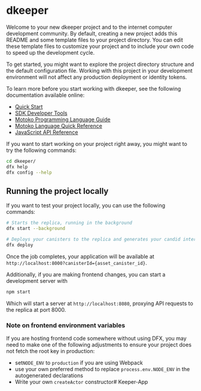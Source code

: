 # dkeeper

Welcome to your new dkeeper project and to the internet computer development community. By default, creating a new project adds this README and some template files to your project directory. You can edit these template files to customize your project and to include your own code to speed up the development cycle.

To get started, you might want to explore the project directory structure and the default configuration file. Working with this project in your development environment will not affect any production deployment or identity tokens.

To learn more before you start working with dkeeper, see the following documentation available online:

- [Quick Start](https://sdk.dfinity.org/docs/quickstart/quickstart-intro.html)
- [SDK Developer Tools](https://sdk.dfinity.org/docs/developers-guide/sdk-guide.html)
- [Motoko Programming Language Guide](https://sdk.dfinity.org/docs/language-guide/motoko.html)
- [Motoko Language Quick Reference](https://sdk.dfinity.org/docs/language-guide/language-manual.html)
- [JavaScript API Reference](https://erxue-5aaaa-aaaab-qaagq-cai.raw.ic0.app)

If you want to start working on your project right away, you might want to try the following commands:

```bash
cd dkeeper/
dfx help
dfx config --help
```

## Running the project locally

If you want to test your project locally, you can use the following commands:

```bash
# Starts the replica, running in the background
dfx start --background

# Deploys your canisters to the replica and generates your candid interface
dfx deploy
```

Once the job completes, your application will be available at `http://localhost:8000?canisterId={asset_canister_id}`.

Additionally, if you are making frontend changes, you can start a development server with

```bash
npm start
```

Which will start a server at `http://localhost:8080`, proxying API requests to the replica at port 8000.

### Note on frontend environment variables

If you are hosting frontend code somewhere without using DFX, you may need to make one of the following adjustments to ensure your project does not fetch the root key in production:

- set`NODE_ENV` to `production` if you are using Webpack
- use your own preferred method to replace `process.env.NODE_ENV` in the autogenerated declarations
- Write your own `createActor` constructor# Keeper-App
